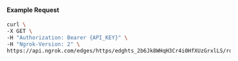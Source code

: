 <!-- Code generated for API Clients. DO NOT EDIT. -->

#### Example Request

```bash
curl \
-X GET \
-H "Authorization: Bearer {API_KEY}" \
-H "Ngrok-Version: 2" \
https://api.ngrok.com/edges/https/edghts_2b6Jk8WHqH3Cr4i0HfXUzGrxlLS/routes/edghtsrt_2b6Jk4haH3dcWaXFKtli1OlgAAy
```
